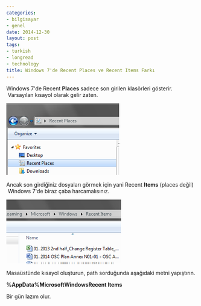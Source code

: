 ```yaml
---
categories:
- bilgisayar
- genel
date: 2014-12-30
layout: post
tags:
- turkish
- longread
- technology
title: Windows 7'de Recent Places ve Recent Items Farkı
---
```


Windows 7'de Recent **Places** sadece son girilen klasörleri gösterir.  Varsayılan kısayol olarak gelir zaten.

![image](/images/tumblr_inline_nheiu5zInZ1r4exmc.png)

Ancak son girdiğiniz dosyaları görmek için yani Recent **Items** (places değil)  Windows 7'de biraz çaba harcamalısınız. 

![image](/images/tumblr_inline_nheiubvvDu1r4exmc.png)

Masaüstünde kısayol oluşturun, path sorduğunda aşağıdaki metni yapıştırın.

**%AppData%MicrosoftWindowsRecent Items**

Bir gün lazım olur.
